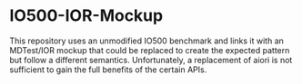 # IO500-IOR-Mockup

This repository uses an unmodified IO500 benchmark and links it with an MDTest/IOR mockup that 
could be replaced to create the expected pattern but follow a different semantics.
Unfortunately, a replacement of aiori is not sufficient to gain the full benefits of the certain APIs.
